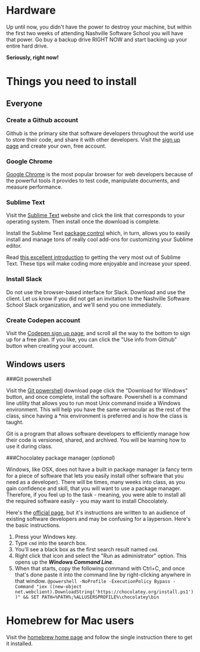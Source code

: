# Hardware

Up until now, you didn't have the power to destroy your machine, but within the first two weeks of attending Nashville Software School you will have that power. Go buy a backup drive RIGHT NOW and start backing up your entire hard drive.

**Seriously, right now!**

# Things you need to install

## Everyone

### Create a Github account

Github is the primary site that software developers throughout the world use to store their code, and share it with other developers. Visit the [sign up page](https://github.com/join) and create your own, free account.

### Google Chrome

[Google Chrome](https://www.google.com/chrome/browser/desktop/index.html) is the most popular browser for web developers because of the powerful tools it provides to test code, manipulate documents, and measure performance.

### Sublime Text

Visit the [Sublime Text](http://www.sublimetext.com/3) website and click the link that corresponds to your operating system. Then install once the download is complete.

Install the Sublime Text [package control](https://packagecontrol.io/installation) which, in turn, allows you to easily install and manage tons of really cool add-ons for customizing your Sublime editor.

Read [this excellent introduction](https://scotch.io/bar-talk/best-of-sublime-text-3-features-plugins-and-settings) to getting the very most out of Sublime Text. These tips will make coding more enjoyable and increase your speed.

### Install Slack

Do not use the browser-based interface for Slack. Download and use the client. Let us know if you did not get an invitation to the Nashville Software School Slack organization, and we'll send you one immediately.

### Create Codepen account

Visit the [Codepen sign up page](https://codepen.io/signup), and scroll all the way to the bottom to sign up for a free plan. If you like, you can click the "Use info from Github" button when creating your account.

## Windows users

###Git powershell

Visit the [Git powershell](http://www.git-scm.com/downloads) download page click the "Download for Windows" button, and once complete, install the software. Powershell is a command line utility that allows you to run most Unix command inside a Windows environment. This will help you have the same vernacular as the rest of the class, since having a *nix environment is preferred and is how the class is taught.

Git is a program that allows software developers to efficiently manage how their code is versioned, shared, and archived. You will be learning how to use it during class.

###Chocolatey package manager (*optional*)

Windows, like OSX, does not have a built in package manager (a fancy term for a piece of software that lets you easily install other software that you need as a developer). There will be times, many weeks into class, as you gain confidence and skill, that you will want to use a package manager. Therefore, if you feel up to the task - meaning, you were able to install all the required software easily - you may want to install Chocolately.

Here's the [official page](https://chocolatey.org/), but it's instructions are written to an audience of existing software developers and may be confusing for a layperson. Here's the basic instructions.

1. Press your Windows key.
1. Type `cmd` into the search box.
1. You'll see a black box as the first search result named `cmd`.
1. Right click that icon and select the "Run as administrator" option. This opens up the _**Windows Command Line**_.
1. When that starts, copy the following command with Ctrl+C, and once that's done paste it into the command line by right-clicking anywhere in that window.
  `@powershell -NoProfile -ExecutionPolicy Bypass -Command "iex ((new-object net.webclient).DownloadString('https://chocolatey.org/install.ps1'))" && SET PATH=%PATH%;%ALLUSERSPROFILE%\chocolatey\bin`

# Homebrew for Mac users

Visit the [homebrew home page](http://brew.sh/) and follow the single instruction there to get it installed.

